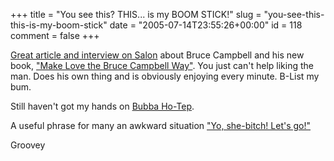 +++
title = "You see this? THIS... is my BOOM STICK!"
slug = "you-see-this-this-is-my-boom-stick"
date = "2005-07-14T23:55:26+00:00"
id = 118
comment = false
+++

[Great article and interview on Salon](http://www.salon.com/books/int/2005/07/14/campbell/index.html?source=RSS) about Bruce Campbell and his new book, ["Make Love the Bruce Campbell Way"](http://www.powells.com/biblio?isbn=0312312601). You just can't help liking the man. Does his own thing and is obviously enjoying every minute. B-List my bum.

Still haven't got my hands on [Bubba Ho-Tep](http://www.bubbahotep.com/).

A useful phrase for many an awkward situation ["Yo, she-bitch! Let's go!"](http://www.garnersclassics.com/qarmdrk.htm)

Groovey


